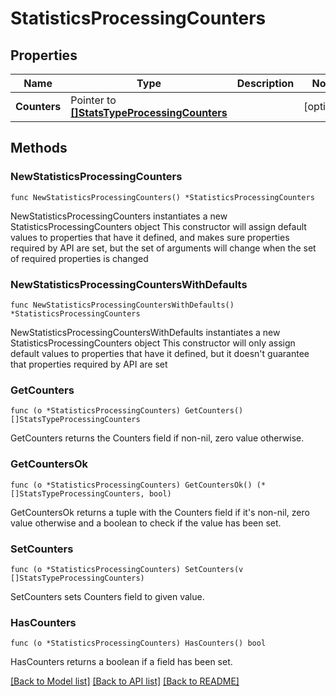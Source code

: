 # StatisticsProcessingCounters

## Properties

Name | Type | Description | Notes
------------ | ------------- | ------------- | -------------
**Counters** | Pointer to [**[]StatsTypeProcessingCounters**](StatsTypeProcessingCounters.md) |  | [optional] 

## Methods

### NewStatisticsProcessingCounters

`func NewStatisticsProcessingCounters() *StatisticsProcessingCounters`

NewStatisticsProcessingCounters instantiates a new StatisticsProcessingCounters object
This constructor will assign default values to properties that have it defined,
and makes sure properties required by API are set, but the set of arguments
will change when the set of required properties is changed

### NewStatisticsProcessingCountersWithDefaults

`func NewStatisticsProcessingCountersWithDefaults() *StatisticsProcessingCounters`

NewStatisticsProcessingCountersWithDefaults instantiates a new StatisticsProcessingCounters object
This constructor will only assign default values to properties that have it defined,
but it doesn't guarantee that properties required by API are set

### GetCounters

`func (o *StatisticsProcessingCounters) GetCounters() []StatsTypeProcessingCounters`

GetCounters returns the Counters field if non-nil, zero value otherwise.

### GetCountersOk

`func (o *StatisticsProcessingCounters) GetCountersOk() (*[]StatsTypeProcessingCounters, bool)`

GetCountersOk returns a tuple with the Counters field if it's non-nil, zero value otherwise
and a boolean to check if the value has been set.

### SetCounters

`func (o *StatisticsProcessingCounters) SetCounters(v []StatsTypeProcessingCounters)`

SetCounters sets Counters field to given value.

### HasCounters

`func (o *StatisticsProcessingCounters) HasCounters() bool`

HasCounters returns a boolean if a field has been set.


[[Back to Model list]](../README.md#documentation-for-models) [[Back to API list]](../README.md#documentation-for-api-endpoints) [[Back to README]](../README.md)


